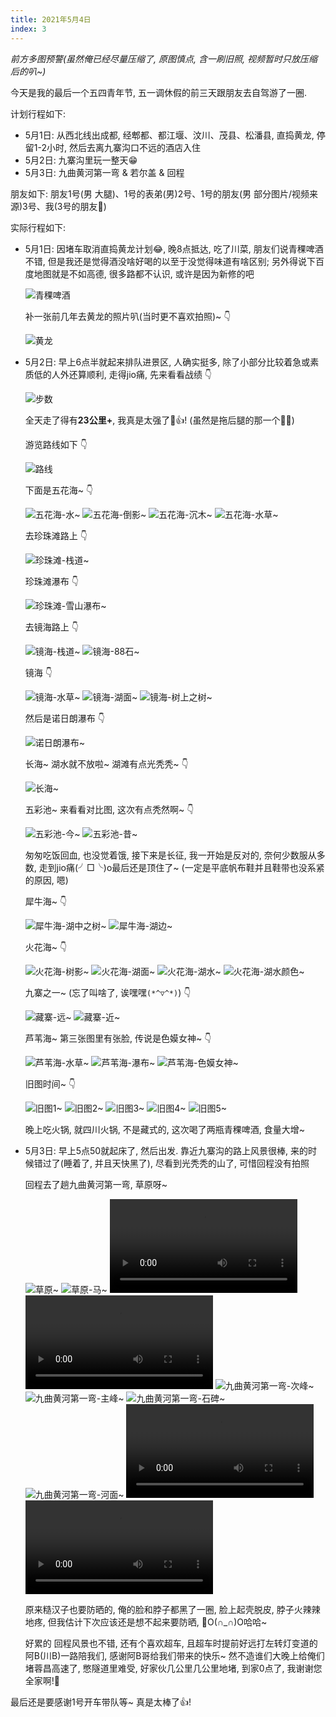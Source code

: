 ```yaml
---
title: 2021年5月4日
index: 3
---
```


*前方多图预警(虽然俺已经尽量压缩了, 原图慎点, 含一刷旧照, 视频暂时只放压缩后的叭~)*

今天是我的最后一个五四青年节, 五一调休假的前三天跟朋友去自驾游了一圈.

计划行程如下:

- 5月1日: 从西北线出成都, 经郫都、都江堰、汶川、茂县、松潘县, 直捣黄龙, 停留1-2小时, 然后去离九寨沟口不远的酒店入住
- 5月2日: 九寨沟里玩一整天:grin:
- 5月3日: 九曲黄河第一弯 & 若尔盖 & 回程

朋友如下: 朋友1号(男 大腿)、1号的表弟(男)2号、1号的朋友(男 部分图片/视频来源)3号、我(3号的朋友:rofl:)

实际行程如下:

- 5月1日: 因堵车取消直捣黄龙计划:joy:, 晚8点抵达, 吃了川菜, 朋友们说青稞啤酒不错, 但是我还是觉得酒没啥好喝的以至于没觉得味道有啥区别; 另外得说下百度地图就是不如高德, 很多路都不认识, 或许是因为新修的吧

  ![青稞啤酒](20210504/beer.jpg)

  补一张前几年去黄龙的照片叭(当时更不喜欢拍照)~ :point_down:

  ![黄龙](20210504/hl.jpg)

- 5月2日: 早上6点半就起来排队进景区, 人确实挺多, 除了小部分比较着急或素质低的人外还算顺利, 走得jio痛, 先来看看战绩 :point_down:

  ![步数](20210504/bs.jpg)

  全天走了得有**23公里+**, 我真是太强了:muscle::thumbsup:! (虽然是拖后腿的那一个:man_facepalming:)

  游览路线如下 :point_down:

  ![路线](20210504/map.jpg)

  下面是五花海~ :point_down:

  ![五花海-水~](20210504/whh1.jpg)
  ![五花海-倒影~](20210504/whh2.jpg)
  ![五花海-沉木~](20210504/whh3.jpg)
  ![五花海-水草~](20210504/whh4.jpg)

  去珍珠滩路上 :point_down:

  ![珍珠滩-栈道~](20210504/zd1.jpg)

  珍珠滩瀑布 :point_down:

  ![珍珠滩-雪山瀑布~](20210504/zztpb.jpg)

  去镜海路上 :point_down:

  ![镜海-栈道~](20210504/zd2.jpg)
  ![镜海-88石~](20210504/88.jpg)

  镜海 :point_down:

  ![镜海-水草~](20210504/jh1.jpg)
  ![镜海-湖面~](20210504/jh2.jpg)
  ![镜海-树上之树~](20210504/jh3.jpg)

  然后是诺日朗瀑布 :point_down:

  ![诺日朗瀑布~](20210504/nrlpb.jpg)

  长海~ 湖水就不放啦~ 湖滩有点光秃秃~ :point_down:

  ![长海~](20210504/ch.jpg)

  五彩池~ 来看看对比图, 这次有点秃然啊~ :point_down:

  ![五彩池-今~](20210504/wcc-j.jpg)
  ![五彩池-昔~](20210504/wcc-x.jpg)

  匆匆吃饭回血, 也没觉着饿, 接下来是长征, 我一开始是反对的, 奈何少数服从多数, 走到jio痛(╯□╰)o最后还是顶住了~ (一定是平底帆布鞋并且鞋带也没系紧的原因, 嗯)

  犀牛海~ :point_down:

  ![犀牛海-湖中之树~](20210504/xnh1.jpg)
  ![犀牛海-湖边~](20210504/xnh2.jpg)

  火花海~ :point_down:

  ![火花海-树影~](20210504/hhh1.jpg)
  ![火花海-湖面~](20210504/hhh2.jpg)
  ![火花海-湖水~](20210504/hhh3.jpg)
  ![火花海-湖水颜色~](20210504/hhh4.jpg)

  九寨之一~ (忘了叫啥了, 诶嘿嘿`(*^▽^*)`) :point_down:

  ![藏寨-远~](20210504/zz1.jpg)
  ![藏寨-近~](20210504/zz2.jpg)

  芦苇海~ 第三张图里有张脸, 传说是色嫫女神~ :point_down:

  ![芦苇海-水草~](20210504/lwh1.jpg)
  ![芦苇海-瀑布~](20210504/lwh2.jpg)
  ![芦苇海-色嫫女神~](20210504/lwh3.jpg)

  旧图时间~ :point_down:

  ![旧图1~](20210504/old1.jpg)
  ![旧图2~](20210504/old2.jpg)
  ![旧图3~](20210504/old3.jpg)
  ![旧图4~](20210504/old4.jpg)
  ![旧图5~](20210504/old5.jpg)

  晚上吃火锅, 就四川火锅, 不是藏式的, 这次喝了两瓶青稞啤酒, 食量大增~

- 5月3日: 早上5点50就起床了, 然后出发. 靠近九寨沟的路上风景很棒, 来的时候错过了(睡着了, 并且天快黑了), 尽看到光秃秃的山了, 可惜回程没有拍照

  回程去了趟九曲黄河第一弯, 草原呀~

  ![草原~](20210504/cy.jpg)
  ![草原-马~](20210504/cy-m.jpg)
  ![草原啊~](/diary/20210504/cy.mp4)
  ![草原-牛啊~](/diary/20210504/cy-n.mp4)
  ![九曲黄河第一弯-次峰~](20210504/jqhhdyw1.jpg)
  ![九曲黄河第一弯-主峰~](20210504/jqhhdyw2.jpg)
  ![九曲黄河第一弯-石碑~](20210504/jqhhdyw3.jpg)
  ![九曲黄河第一弯-河面~](20210504/jqhhdyw4.jpg)
  ![九曲黄河第一弯-黄河啊~](/diary/20210504/hh.mp4)
  ![九曲黄河第一弯-黄河水啊~](/diary/20210504/hh-s.mp4)

  原来糙汉子也要防晒的, 俺的脸和脖子都黑了一圈, 脸上起壳脱皮, 脖子火辣辣地疼, 但我估计下次应该还是想不起来要防晒, :rofl:O(∩_∩)O哈哈~

  好累的 回程风景也不错, 还有个喜欢超车, 且超车时提前好远打左转灯变道的阿B(川B)一路陪我们, 感谢阿B哥给我们带来的快乐~ 然不造谁们大晚上给俺们堵蓉昌高速了, 憋隧道里难受, 好家伙几公里几公里地堵, 到家0点了, 我谢谢您全家啊!:cursing_face:

最后还是要感谢1号开车带队等~ 真是太棒了:thumbsup:!
